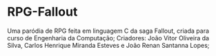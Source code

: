 # RPG-Fallout
Uma paródia de RPG feita em linguagem C da saga Fallout, criada para curso de Engenharia da Computação;
Criadores: João Vitor Oliveira da Silva, Carlos Henrique Miranda Esteves e João Renan Santanna Lopes; 
